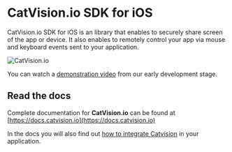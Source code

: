 # CatVision.io SDK for iOS

CatVision.io SDK for iOS is an library that enables to securely share screen of the app or device. It also enables to remotely control your app via mouse and keyboard events sent to your application.

![CatVision.io](https://teskalabscom.azureedge.net/media/img/solutions/teskalabs_catvisionio_illustration.png)

You can watch a [demonstration video](https://www.youtube.com/watch?v=bKjMwUtapxc) from our early development stage.

## Read the docs

Complete documentation for **CatVision.io** can be found at [https://docs.catvision.io](https://docs.catvision.io)

In the docs you will also find out [how to integrate Catvision](https://docs.catvision.io) in your application.
